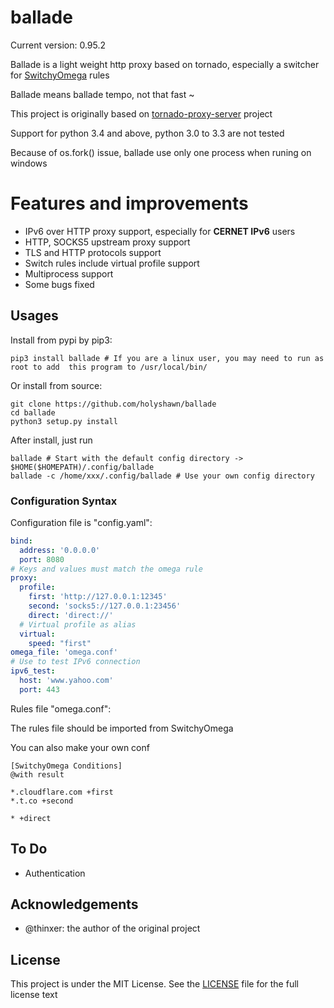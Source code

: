 # ballade

Current version: 0.95.2

Ballade is a light weight http proxy based on tornado, especially a switcher for [SwitchyOmega](https://github.com/FelisCatus/SwitchyOmega) rules 

Ballade means ballade tempo, not that fast ~

This project is originally based on [tornado-proxy-server](https://github.com/thinxer/tornado-proxy-server) project

Support for python 3.4 and above, python 3.0 to 3.3 are not tested

Because of os.fork() issue, ballade use only one process when runing on windows

# Features and improvements

+ IPv6 over HTTP proxy support, especially for **CERNET IPv6** users
+ HTTP, SOCKS5 upstream proxy support
+ TLS and HTTP protocols support
+ Switch rules include virtual profile support
+ Multiprocess support
+ Some bugs fixed

## Usages

Install from pypi by pip3:

    pip3 install ballade # If you are a linux user, you may need to run as root to add  this program to /usr/local/bin/
    
Or install from source:

    git clone https://github.com/holyshawn/ballade
    cd ballade
    python3 setup.py install
    
After install, just run

    ballade # Start with the default config directory -> $HOME($HOMEPATH)/.config/ballade
    ballade -c /home/xxx/.config/ballade # Use your own config directory

###  Configuration Syntax

Configuration file is "config.yaml":

```yaml
bind:
  address: '0.0.0.0'
  port: 8080
# Keys and values must match the omega rule
proxy:
  profile:
    first: 'http://127.0.0.1:12345'
    second: 'socks5://127.0.0.1:23456'
    direct: 'direct://'
  # Virtual profile as alias
  virtual:
    speed: "first"
omega_file: 'omega.conf'
# Use to test IPv6 connection
ipv6_test:
  host: 'www.yahoo.com'
  port: 443
```

Rules file "omega.conf":

The rules file should be imported from SwitchyOmega

You can also make your own conf

```
[SwitchyOmega Conditions]
@with result

*.cloudflare.com +first
*.t.co +second

* +direct
```

## To Do

+ Authentication

## Acknowledgements

+ @thinxer: the author of the original project

## License

This project is under the MIT License. See the [LICENSE](https://github.com/holyshawn/ballade/blob/master/LICENSE) file for the full license text
